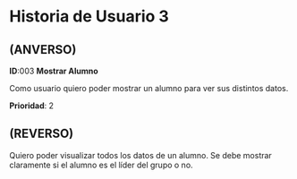 # Historia de Usuario 3
## (ANVERSO)  

**ID**:003 **Mostrar Alumno**  

Como usuario quiero poder mostrar un alumno para ver sus distintos datos.

  **Prioridad**: 2  
  
## (REVERSO)  

Quiero poder visualizar todos los datos de un alumno.
Se debe mostrar claramente si el alumno es el líder del grupo o no.
